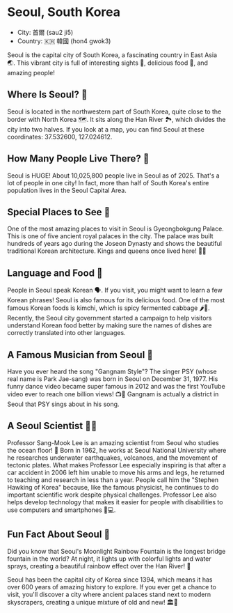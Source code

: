 # Seoul, South Korea

- City: 首爾 (sau2 ji5)
- Country: 🇰🇷 韓國 (hon4 gwok3)

Seoul is the capital city of South Korea, a fascinating country in East Asia 🌏. This vibrant city is full of interesting sights 🌟, delicious food 🍲, and amazing people!

## Where Is Seoul? 📍

Seoul is located in the northwestern part of South Korea, quite close to the border with North Korea 🗺️. It sits along the Han River 🏞️, which divides the city into two halves. If you look at a map, you can find Seoul at these coordinates: 37.532600, 127.024612.

## How Many People Live There? 👥

Seoul is HUGE! About 10,025,800 people live in Seoul as of 2025. That's a lot of people in one city! In fact, more than half of South Korea's entire population lives in the Seoul Capital Area.

## Special Places to See 🏯

One of the most amazing places to visit in Seoul is Gyeongbokgung Palace. This is one of five ancient royal palaces in the city. The palace was built hundreds of years ago during the Joseon Dynasty and shows the beautiful traditional Korean architecture. Kings and queens once lived here! 🤴👸

## Language and Food 🍜

People in Seoul speak Korean 🗣️. If you visit, you might want to learn a few Korean phrases! Seoul is also famous for its delicious food. One of the most famous Korean foods is kimchi, which is spicy fermented cabbage 🌶️🍛. Recently, the Seoul city government started a campaign to help visitors understand Korean food better by making sure the names of dishes are correctly translated into other languages.

## A Famous Musician from Seoul 🎤

Have you ever heard the song "Gangnam Style"? The singer PSY (whose real name is Park Jae-sang) was born in Seoul on December 31, 1977. His funny dance video became super famous in 2012 and was the first YouTube video ever to reach one billion views! 📺🚀 Gangnam is actually a district in Seoul that PSY sings about in his song.

## A Seoul Scientist 🧑‍🔬

Professor Sang-Mook Lee is an amazing scientist from Seoul who studies the ocean floor! 🌊 Born in 1962, he works at Seoul National University where he researches underwater earthquakes, volcanoes, and the movement of tectonic plates. What makes Professor Lee especially inspiring is that after a car accident in 2006 left him unable to move his arms and legs, he returned to teaching and research in less than a year. People call him the "Stephen Hawking of Korea" because, like the famous physicist, he continues to do important scientific work despite physical challenges. Professor Lee also helps develop technology that makes it easier for people with disabilities to use computers and smartphones 📱💻.

## Fun Fact About Seoul 🌈

Did you know that Seoul's Moonlight Rainbow Fountain is the longest bridge fountain in the world? At night, it lights up with colorful lights and water sprays, creating a beautiful rainbow effect over the Han River! 🌉

Seoul has been the capital city of Korea since 1394, which means it has over 600 years of amazing history to explore. If you ever get a chance to visit, you'll discover a city where ancient palaces stand next to modern skyscrapers, creating a unique mixture of old and new! 🏛️🏢